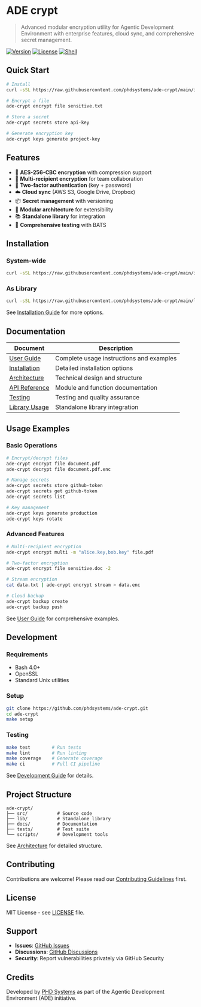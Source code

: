# ADE crypt

> Advanced modular encryption utility for Agentic Development Environment with enterprise features, cloud sync, and comprehensive secret management.

[![Version](https://img.shields.io/badge/version-2.1.0-blue.svg)](https://github.com/phdsystems/ade-crypt/releases)
[![License](https://img.shields.io/badge/license-MIT-green.svg)](LICENSE)
[![Shell](https://img.shields.io/badge/shell-bash%204.0%2B-orange.svg)](https://www.gnu.org/software/bash/)

## Quick Start

```bash
# Install
curl -sSL https://raw.githubusercontent.com/phdsystems/ade-crypt/main/install.sh | bash

# Encrypt a file
ade-crypt encrypt file sensitive.txt

# Store a secret
ade-crypt secrets store api-key

# Generate encryption key
ade-crypt keys generate project-key
```

## Features

- 🔐 **AES-256-CBC encryption** with compression support
- 👥 **Multi-recipient encryption** for team collaboration
- 🔑 **Two-factor authentication** (key + password)
- ☁️ **Cloud sync** (AWS S3, Google Drive, Dropbox)
- 📦 **Secret management** with versioning
- 🎯 **Modular architecture** for extensibility
- 📚 **Standalone library** for integration
- 🧪 **Comprehensive testing** with BATS

## Installation

### System-wide
```bash
curl -sSL https://raw.githubusercontent.com/phdsystems/ade-crypt/main/install.sh | bash
```

### As Library
```bash
curl -sSL https://raw.githubusercontent.com/phdsystems/ade-crypt/main/lib/install.sh | bash
```

See [Installation Guide](docs/INSTALLATION.md) for more options.

## Documentation

| Document | Description |
|----------|-------------|
| [User Guide](docs/USER_GUIDE.md) | Complete usage instructions and examples |
| [Installation](docs/INSTALLATION.md) | Detailed installation options |
| [Architecture](docs/ARCHITECTURE.md) | Technical design and structure |
| [API Reference](docs/API_REFERENCE.md) | Module and function documentation |
| [Testing](docs/TESTING.md) | Testing and quality assurance |
| [Library Usage](lib/README.md) | Standalone library integration |

## Usage Examples

### Basic Operations
```bash
# Encrypt/decrypt files
ade-crypt encrypt file document.pdf
ade-crypt decrypt file document.pdf.enc

# Manage secrets
ade-crypt secrets store github-token
ade-crypt secrets get github-token
ade-crypt secrets list

# Key management
ade-crypt keys generate production
ade-crypt keys rotate
```

### Advanced Features
```bash
# Multi-recipient encryption
ade-crypt encrypt multi -m "alice.key,bob.key" file.pdf

# Two-factor encryption
ade-crypt encrypt file sensitive.doc -2

# Stream encryption
cat data.txt | ade-crypt encrypt stream > data.enc

# Cloud backup
ade-crypt backup create
ade-crypt backup push
```

See [User Guide](docs/USER_GUIDE.md) for comprehensive examples.

## Development

### Requirements
- Bash 4.0+
- OpenSSL
- Standard Unix utilities

### Setup
```bash
git clone https://github.com/phdsystems/ade-crypt.git
cd ade-crypt
make setup
```

### Testing
```bash
make test        # Run tests
make lint        # Run linting
make coverage    # Generate coverage
make ci          # Full CI pipeline
```

See [Development Guide](docs/DEVELOPMENT.md) for details.

## Project Structure

```
ade-crypt/
├── src/           # Source code
├── lib/           # Standalone library
├── docs/          # Documentation
├── tests/         # Test suite
└── scripts/       # Development tools
```

See [Architecture](docs/ARCHITECTURE.md) for detailed structure.

## Contributing

Contributions are welcome! Please read our [Contributing Guidelines](CONTRIBUTING.md) first.

## License

MIT License - see [LICENSE](LICENSE) file.

## Support

- **Issues**: [GitHub Issues](https://github.com/phdsystems/ade-crypt/issues)
- **Discussions**: [GitHub Discussions](https://github.com/phdsystems/ade-crypt/discussions)
- **Security**: Report vulnerabilities privately via GitHub Security

## Credits

Developed by [PHD Systems](https://github.com/phdsystems) as part of the Agentic Development Environment (ADE) initiative.